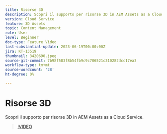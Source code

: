 ```yaml
---
title: Risorse 3D
description: Scopri il supporto per risorse 3D in AEM Assets as a Cloud Service.
version: Cloud Service
feature: 3D Assets
topic: Content Management
role: User
level: Beginner
doc-type: Feature Video
last-substantial-update: 2023-06-19T00:00:00Z
jira: KT-13519
thumbnail: 3420690.jpeg
source-git-commit: 7b98f583f8b54fb9c9c706521c310282dcc17ea3
workflow-type: tm+mt
source-wordcount: '28'
ht-degree: 0%

---
```



# Risorse 3D

Scopri il supporto per risorse 3D in AEM Assets as a Cloud Service.

>[!VIDEO](https://video.tv.adobe.com/v/3420690/?learn=on)
